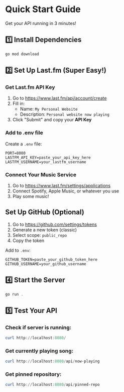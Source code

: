 # Quick Start Guide

Get your API running in 3 minutes!

## 1️⃣ Install Dependencies

```powershell
go mod download
```

## 2️⃣ Set Up Last.fm (Super Easy!)

### Get Last.fm API Key
1. Go to https://www.last.fm/api/account/create
2. Fill in:
   - Name: `My Personal Website`
   - Description: `Personal website now playing`
3. Click "Submit" and copy your **API Key**

### Add to .env file
Create a `.env` file:
```env
PORT=8080
LASTFM_API_KEY=paste_your_api_key_here
LASTFM_USERNAME=your_lastfm_username
```

### Connect Your Music Service
1. Go to https://www.last.fm/settings/applications
2. Connect Spotify, Apple Music, or whatever you use
3. Play some music!

## Set Up GitHub (Optional)

1. Go to https://github.com/settings/tokens
2. Generate a new token (classic)
3. Select scope: `public_repo`
4. Copy the token

Add to `.env`:
```env
GITHUB_TOKEN=paste_your_github_token_here
GITHUB_USERNAME=your_github_username
```

## 4️⃣ Start the Server

```powershell
go run .
```

## 5️⃣ Test Your API

### Check if server is running:
```powershell
curl http://localhost:8080/
```

### Get currently playing song:
```powershell
curl http://localhost:8080/api/now-playing
```

### Get pinned repository:
```powershell
curl http://localhost:8080/api/pinned-repo
```